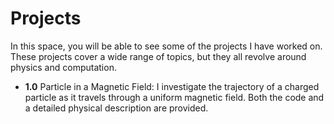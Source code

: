 # Projects
In this space, you will be able to see some of the projects I have worked on. These projects cover a wide range of topics, but they all revolve around physics and computation.

* **1.0** Particle in a Magnetic Field: I investigate the trajectory of a charged particle as it travels through a uniform magnetic field. Both the code and a detailed physical description are provided.
